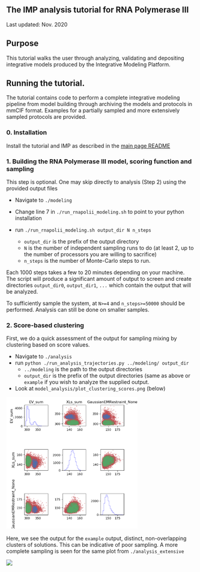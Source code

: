 ## The IMP analysis tutorial for RNA Polymerase III

Last updated: Nov. 2020

## Purpose

This tutorial walks the user through analyzing, validating and depositing integrative models produced by the Integrative Modeling Platform. 

## Running the tutorial.

The tutorial contains code to perform a complete integrative modeling pipeline from model building through archiving the models and protocols in mmCIF format.  Examples for a partially sampled and more extensively sampled protocols are provided. 

### 0. Installation
Install the tutorial and IMP as described in the [main page README](../README.md)

### 1. Building the RNA Polymerase III model, scoring function and sampling

This step is optional. One may skip directly to analysis (Step 2) using the provided output files

* Navigate to `./modeling`

* Change line 7 in `./run_rnapolii_modeling.sh` to point to your python installation

* run `./run_rnapolii_modeling.sh output_dir N n_steps`
  * `output_dir` is the prefix of the output directory
  * `N` is the number of independent sampling runs to do (at least 2, up to the number of processors you are willing to sacrifice) 
  * `n_steps` is the number of Monte-Carlo steps to run. 

Each 1000 steps takes a few to 20 minutes depending on your machine. The script will produce a significant amount of output to screen and create directories `output_dir0`, `output_dir1`, `...` which contain the output that will be analyzed. 

To sufficiently sample the system, at  `N>=4` and `n_steps>=50000` should be performed. Analysis can still be done on smaller samples. 

### 2. Score-based clustering

First, we do a quick assessment of the output for sampling mixing by clustering based on score values. 

* Navigate to `./analysis`
* run `python ./run_analysis_trajectories.py ../modeling/ output_dir`
  * `../modeling` is the path to the output directories
  * `output_dir` is the prefix of the output directories (same as above or `example` if you wish to analyze the supplied output. 
* Look at `model_analysis/plot_clustering_scores.png` (below)

<img src="analysis/model_analysis/plot_clustering_scores.png" width="350">

Here, we see the output for the `example` output, distinct, non-overlapping clusters of solutions.  This can be indicative of poor sampling.  A more complete sampling is seen for the same plot from `./analysis_extensive`

<img src="analysis_extensive/model_analysis/plot_clustering_scores.png" width="350">
